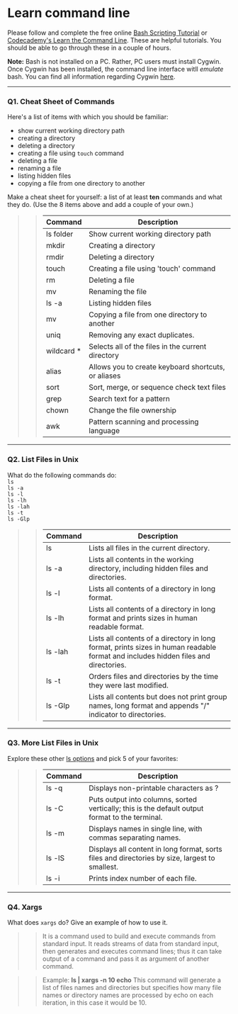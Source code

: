 # Learn command line

Please follow and complete the free online [Bash Scripting Tutorial](https://ryanstutorials.net/bash-scripting-tutorial/) or [Codecademy's Learn the Command Line](https://www.codecademy.com/learn/learn-the-command-line). These are helpful tutorials. You should be able to go through these in a couple of hours.

**Note:** Bash is not installed on a PC. Rather, PC users must install Cygwin. Once Cygwin has been installed, the command line interface witll _emulate_ bash. You can find all information regarding Cygwin [here](https://www.cygwin.com/).

---

### Q1.  Cheat Sheet of Commands  

Here's a list of items with which you should be familiar:  
* show current working directory path
* creating a directory
* deleting a directory
* creating a file using `touch` command
* deleting a file
* renaming a file
* listing hidden files
* copying a file from one directory to another

Make a cheat sheet for yourself: a list of at least **ten** commands and what they do.  (Use the 8 items above and add a couple of your own.)  

> > | Command              | Description                                          |
> > | -------------------- | ---------------------------------------------------- |
> > | ls folder            | Show current working directory path                  |
> > | mkdir                | Creating a directory                                 |
> > | rmdir                | Deleting a directory                                 |
> > | touch                | Creating a file using 'touch' command                |
> > | rm                   | Deleting a file                                      |
> > | mv                   | Renaming the file                                    |
> > | ls -a                | Listing hidden files                                 |
> > | mv                   | Copying a file from one directory to another         |
> > | uniq                 | Removing any exact duplicates.                       |
> > | wildcard *           | Selects all of the files in the current directory    |
> > | alias                | Allows you to create keyboard shortcuts, or aliases  |
> > | sort                 | Sort, merge, or sequence check text files            |
> > | grep                 | Search text for a pattern                            |
> > | chown                | Change the file ownership                            |
> > | awk                 | Pattern scanning and processing language              |
---

### Q2.  List Files in Unix   

What do the following commands do:  
`ls`  
`ls -a`  
`ls -l`  
`ls -lh`  
`ls -lah`  
`ls -t`  
`ls -Glp`  

> > | Command | Description                                                  |
> > | ------- | ------------------------------------------------------------ |
> > | ls      | Lists all files in the current directory.                    |
> > | ls -a   | Lists all contents in the working directory, including hidden files and directories. |
> > | ls -l   | Lists all contents of a directory in long format.            |
> > | ls -lh  | Lists all contents of a directory in long format and prints sizes in human readable format. |
> > | ls -lah | Lists all contents of a directory in long format, prints sizes in human readable format and includes hidden files and directories. |
> > | ls -t   | Orders files and directories by the time they were last modified. |
> > | ls -Glp | Lists all contents but does not print group names, long format and appends "/" indicator to directories. |

---

### Q3.  More List Files in Unix  

Explore these other [ls options](http://www.techonthenet.com/unix/basic/ls.php) and pick 5 of your favorites:

> > | Command | Description                                                  |
> > | ------- | ------------------------------------------------------------ |
> > | ls -q   | Displays non-printable characters as ?                       |
> > | ls -C   | Puts output into columns, sorted vertically; this is the default output format to the terminal. |
> > | ls -m   | Displays names in single line, with commas separating names. |
> > | ls -lS  | Displays all content in long format, sorts files and directories by size, largest to smallest.                          |
> > | ls -i   | Prints index number of each file. |

---

### Q4.  Xargs   

What does `xargs` do? Give an example of how to use it.

> > It is a command used to build and execute commands from standard input. It reads streams of data from standard input, then generates and executes command lines; thus it can take output of a command and pass it as argument of another command.

> > Example: **ls | xargs -n 10 echo** This command will generate a list of files names and directories but specifies how many file names or directory names are processed by echo on each iteration, in this case it would be 10.

